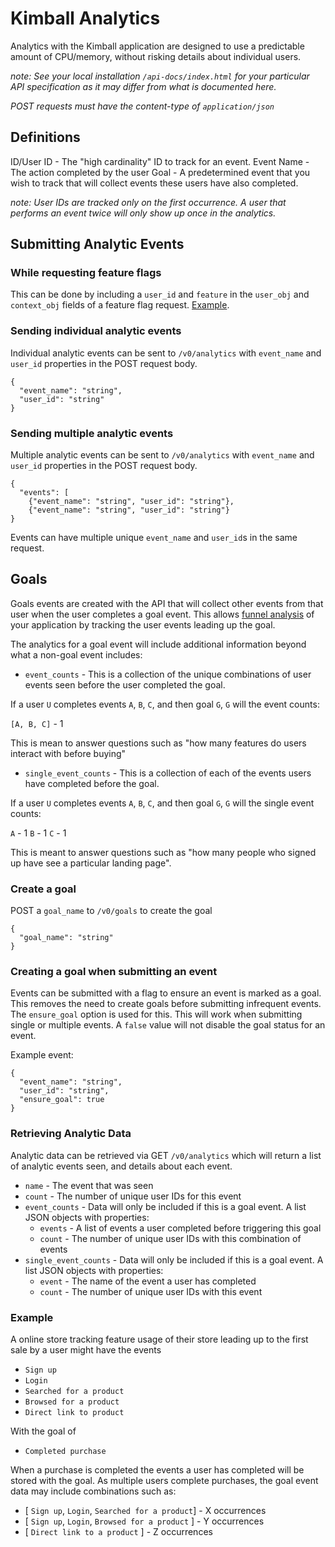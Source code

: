 # Kimball Analytics

Analytics with the Kimball application are designed to use a predictable amount
of CPU/memory, without risking details about individual users.

*note: See your local installation `/api-docs/index.html` for your particular API specification as it may differ from what is documented here.*

*POST requests must have the content-type of `application/json`*

## Definitions

ID/User ID - The "high cardinality" ID to track for an event.
Event Name - The action completed by the user
Goal - A predetermined event that you wish to track that will collect events these users have also completed.

*note: User IDs are tracked only on the first occurrence. A user that performs an event twice will only show up once in the analytics.*

## Submitting Analytic Events

### While requesting feature flags

This can be done by including a `user_id` and `feature` in the `user_obj` and `context_obj` fields of a feature flag request. [Example](https://github.com/getkimball/example-python-application/blob/76d0cce51ecf14bb4c36bc928471390be464f5f9/example.py#L22-L28).

### Sending individual analytic events

Individual analytic events can be sent to `/v0/analytics` with `event_name` and `user_id` properties in the POST request body.

```
{
  "event_name": "string",
  "user_id": "string"
}
```

### Sending multiple analytic events

Multiple analytic events can be sent to `/v0/analytics` with `event_name` and `user_id` properties in the POST request body.

```
{
  "events": [
    {"event_name": "string", "user_id": "string"},
    {"event_name": "string", "user_id": "string"}
}
```

Events can have multiple unique `event_name` and `user_id`s in the same request.

## Goals

Goals events are created with the API that will collect other events from that user when the user completes a goal event. This allows [funnel analysis](https://en.wikipedia.org/wiki/Funnel_analysis) of your application by tracking the user events leading up the goal.

The analytics for a goal event will include additional information beyond what a non-goal event includes:

* `event_counts` - This is a collection of the unique combinations of user events seen before the user completed the goal.

If a user `U` completes events `A`, `B`, `C`, and then goal `G`, `G` will the event counts:

`[A, B, C]` - 1

This is mean to answer questions such as "how many features do users interact with before buying"

* `single_event_counts` - This is a collection of each of the events users have completed before the goal.

If a user `U` completes events `A`, `B`, `C`, and then goal `G`, `G` will the single event counts:

`A` - 1
`B` - 1
`C` - 1

This is meant to answer questions such as "how many people who signed up have see a particular landing page".


### Create a goal

POST a `goal_name` to `/v0/goals` to create the goal

```
{
  "goal_name": "string"
}
```

### Creating a goal when submitting an event

Events can be submitted with a flag to ensure an event is marked as a goal. This removes the need to create goals before submitting infrequent events. The `ensure_goal` option is used for this. This will work when submitting single or multiple events. A `false` value will not disable the goal status for an event.

Example event:

```
{
  "event_name": "string",
  "user_id": "string",
  "ensure_goal": true
}
```

### Retrieving Analytic Data

Analytic data can be retrieved via GET `/v0/analytics` which will return a list of analytic events seen, and details about each event.

* `name` - The event that was seen
* `count` -  The number of unique user IDs for this event
* `event_counts` - Data will only be included if this is a goal event. A list JSON objects with properties:
    * `events` - A list of events a user completed before triggering this goal
    * `count` - The number of unique user IDs with this combination of events
* `single_event_counts` - Data will only be included if this is a goal event. A list JSON objects with properties:
    * `event` - The name of the event a user has completed
    * `count` - The number of unique user IDs with this event


### Example


A online store tracking feature usage of their store leading up to the first sale by a user might have the events

* `Sign up`
* `Login`
* `Searched for a product`
* `Browsed for a product`
* `Direct link to product`

With the goal of

* `Completed purchase`

When a purchase is completed the events a user has completed will be stored with the goal. As multiple users complete purchases, the goal event data may include combinations such as:

* [ `Sign up`, `Login`, `Searched for a product`] - X occurrences
* [ `Sign up`, `Login`, `Browsed for a product` ] - Y occurrences
* [ `Direct link to a product` ] - Z occurrences
